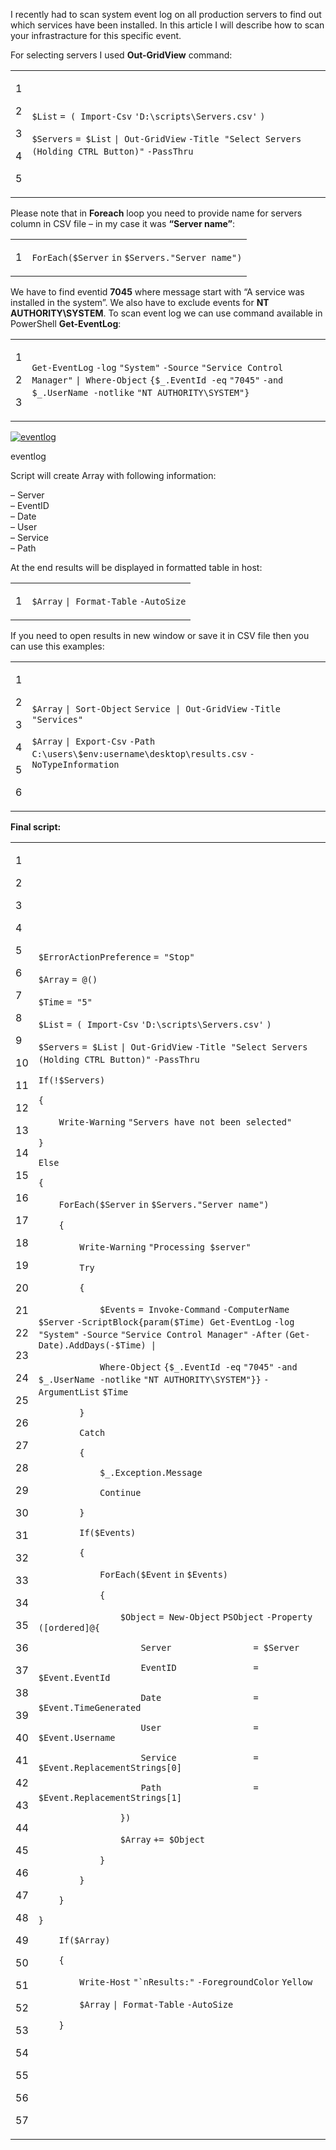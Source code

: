I recently had to scan system event log on all production servers to find out which services have been installed. In this article I will describe how to scan your infrastracture for this specific event.

For selecting servers I used **Out-GridView** command:

<table><tbody><tr><td><p>1</p><p>2</p><p>3</p><p>4</p><p>5</p></td><td><div><p><code>$List</code> <code>= ( </code><code>Import-Csv</code> <code>'D:\scripts\Servers.csv'</code> <code>)</code></p><p><code>$Servers</code> <code>= </code><code>$List</code> <code>| </code><code>Out-GridView</code> <code>-Title</code>&nbsp; <code>"Select Servers (Holding CTRL Button)"</code> <code>-PassThru</code></p></div></td></tr></tbody></table>

Please note that in **Foreach** loop you need to provide name for servers column in CSV file – in my case it was **“Server name”**:

<table><tbody><tr><td><p>1</p></td><td><div><p><code>ForEach</code><code>(</code><code>$Server</code> <code>in</code> <code>$Servers</code><code>.</code><code>"Server name"</code><code>)</code></p></div></td></tr></tbody></table>

We have to find eventid **7045** where message start with “A service was installed in the system”. We also have to exclude events for **NT AUTHORITY\\SYSTEM**. To scan event log we can use command available in PowerShell **Get-EventLog**:

<table><tbody><tr><td><p>1</p><p>2</p><p>3</p></td><td><div><p><code>Get-EventLog</code> <code>-log</code> <code>"System"</code> <code>-Source</code> <code>"Service Control Manager"</code> <code>| </code><code>Where-Object</code> <code>{</code><code>$_</code><code>.EventId </code><code>-eq</code> <code>"7045"</code> <code>-and</code> <code>$_</code><code>.UserName </code><code>-notlike</code> <code>"NT AUTHORITY\SYSTEM"</code><code>}</code></p></div></td></tr></tbody></table>

[![eventlog](Scan%20event%20log%20to%20find%20if%20service%20was%20installed%20in%20the%20system%20-%20Powershellbros.com/eventlog.png)](https://i0.wp.com/www.powershellbros.com/wp-content/uploads/2017/07/eventlog.png)

eventlog

Script will create Array with following information:

– Server  
– EventID  
– Date  
– User  
– Service  
– Path

At the end results will be displayed in formatted table in host:

<table><tbody><tr><td><p>1</p></td><td><div><p><code>$Array</code> <code>| </code><code>Format-Table</code> <code>-AutoSize</code></p></div></td></tr></tbody></table>

If you need to open results in new window or save it in CSV file then you can use this examples:

<table><tbody><tr><td><p>1</p><p>2</p><p>3</p><p>4</p><p>5</p><p>6</p></td><td><div><p><code>$Array</code> <code>| </code><code>Sort-Object</code> <code>Service | </code><code>Out-GridView</code> <code>-Title</code> <code>"Services"</code></p><p><code>$Array</code> <code>| </code><code>Export-Csv</code> <code>-Path</code> <code>C:\users\</code><code>$env:username</code><code>\desktop\results.csv</code> <code>-NoTypeInformation</code></p></div></td></tr></tbody></table>

**Final script:**

<table><tbody><tr><td><p>1</p><p>2</p><p>3</p><p>4</p><p>5</p><p>6</p><p>7</p><p>8</p><p>9</p><p>10</p><p>11</p><p>12</p><p>13</p><p>14</p><p>15</p><p>16</p><p>17</p><p>18</p><p>19</p><p>20</p><p>21</p><p>22</p><p>23</p><p>24</p><p>25</p><p>26</p><p>27</p><p>28</p><p>29</p><p>30</p><p>31</p><p>32</p><p>33</p><p>34</p><p>35</p><p>36</p><p>37</p><p>38</p><p>39</p><p>40</p><p>41</p><p>42</p><p>43</p><p>44</p><p>45</p><p>46</p><p>47</p><p>48</p><p>49</p><p>50</p><p>51</p><p>52</p><p>53</p><p>54</p><p>55</p><p>56</p><p>57</p></td><td><div><p><code>$ErrorActionPreference</code> <code>= </code><code>"Stop"</code></p><p><code>$Array</code> <code>= @()</code></p><p><code>$Time</code> <code>= </code><code>"5"</code></p><p><code>$List</code> <code>= ( </code><code>Import-Csv</code> <code>'D:\scripts\Servers.csv'</code> <code>)</code></p><p><code>$Servers</code> <code>= </code><code>$List</code> <code>| </code><code>Out-GridView</code> <code>-Title</code>&nbsp; <code>"Select Servers (Holding CTRL Button)"</code> <code>-PassThru</code></p><p><code>If</code><code>(!</code><code>$Servers</code><code>)</code></p><p><code>{</code></p><p><code>&nbsp;&nbsp;&nbsp;&nbsp;</code><code>Write-Warning</code> <code>"Servers have not been selected"</code></p><p><code>}</code></p><p><code>Else</code></p><p><code>{</code></p><p><code>&nbsp;&nbsp;&nbsp;&nbsp;</code><code>ForEach</code><code>(</code><code>$Server</code> <code>in</code> <code>$Servers</code><code>.</code><code>"Server name"</code><code>)</code></p><p><code>&nbsp;&nbsp;&nbsp;&nbsp;</code><code>{</code></p><p><code>&nbsp;&nbsp;&nbsp;&nbsp;&nbsp;&nbsp;&nbsp;&nbsp;</code><code>Write-Warning</code> <code>"Processing $server"</code></p><p><code>&nbsp;&nbsp;&nbsp;&nbsp;&nbsp;&nbsp;&nbsp;&nbsp;</code><code>Try</code></p><p><code>&nbsp;&nbsp;&nbsp;&nbsp;&nbsp;&nbsp;&nbsp;&nbsp;</code><code>{</code></p><p><code>&nbsp;&nbsp;&nbsp;&nbsp;&nbsp;&nbsp;&nbsp;&nbsp;&nbsp;&nbsp;&nbsp;&nbsp;</code><code>$Events</code> <code>= </code><code>Invoke-Command</code> <code>-ComputerName</code> <code>$Server</code> <code>-ScriptBlock</code><code>{</code><code>param</code><code>(</code><code>$Time</code><code>) </code><code>Get-EventLog</code> <code>-log</code> <code>"System"</code> <code>-Source</code> <code>"Service Control Manager"</code> <code>-After</code> <code>(</code><code>Get-Date</code><code>).AddDays(-</code><code>$Time</code><code>) |</code></p><p><code>&nbsp;&nbsp;&nbsp;&nbsp;&nbsp;&nbsp;&nbsp;&nbsp;&nbsp;&nbsp;&nbsp;&nbsp;</code><code>Where-Object</code> <code>{</code><code>$_</code><code>.EventId </code><code>-eq</code> <code>"7045"</code> <code>-and</code> <code>$_</code><code>.UserName </code><code>-notlike</code> <code>"NT AUTHORITY\SYSTEM"</code><code>}}</code> <code>-ArgumentList</code> <code>$Time</code></p><p><code>&nbsp;&nbsp;&nbsp;&nbsp;&nbsp;&nbsp;&nbsp;&nbsp;</code><code>}</code></p><p><code>&nbsp;&nbsp;&nbsp;&nbsp;&nbsp;&nbsp;&nbsp;&nbsp;</code><code>Catch</code></p><p><code>&nbsp;&nbsp;&nbsp;&nbsp;&nbsp;&nbsp;&nbsp;&nbsp;</code><code>{</code></p><p><code>&nbsp;&nbsp;&nbsp;&nbsp;&nbsp;&nbsp;&nbsp;&nbsp;&nbsp;&nbsp;&nbsp;&nbsp;</code><code>$_</code><code>.Exception.Message</code></p><p><code>&nbsp;&nbsp;&nbsp;&nbsp;&nbsp;&nbsp;&nbsp;&nbsp;&nbsp;&nbsp;&nbsp;&nbsp;</code><code>Continue</code></p><p><code>&nbsp;&nbsp;&nbsp;&nbsp;&nbsp;&nbsp;&nbsp;&nbsp;</code><code>}</code></p><p><code>&nbsp;&nbsp;&nbsp;&nbsp;&nbsp;&nbsp;&nbsp;&nbsp;</code><code>If</code><code>(</code><code>$Events</code><code>)</code></p><p><code>&nbsp;&nbsp;&nbsp;&nbsp;&nbsp;&nbsp;&nbsp;&nbsp;</code><code>{&nbsp;&nbsp;&nbsp;&nbsp;&nbsp;&nbsp;&nbsp;&nbsp;&nbsp;&nbsp;&nbsp;</code></p><p><code>&nbsp;&nbsp;&nbsp;&nbsp;&nbsp;&nbsp;&nbsp;&nbsp;&nbsp;&nbsp;&nbsp;&nbsp;</code><code>ForEach</code><code>(</code><code>$Event</code> <code>in</code> <code>$Events</code><code>)</code></p><p><code>&nbsp;&nbsp;&nbsp;&nbsp;&nbsp;&nbsp;&nbsp;&nbsp;&nbsp;&nbsp;&nbsp;&nbsp;</code><code>{</code></p><p><code>&nbsp;&nbsp;&nbsp;&nbsp;&nbsp;&nbsp;&nbsp;&nbsp;&nbsp;&nbsp;&nbsp;&nbsp;&nbsp;&nbsp;&nbsp;&nbsp;</code><code>$Object</code> <code>= </code><code>New-Object</code> <code>PSObject</code> <code>-Property</code> <code>(</code><code>[ordered]</code><code>@{</code></p><p><code>&nbsp;&nbsp;&nbsp;&nbsp;&nbsp;&nbsp;&nbsp;&nbsp;&nbsp;&nbsp;&nbsp;&nbsp;&nbsp;&nbsp;&nbsp;&nbsp;&nbsp;&nbsp;&nbsp;&nbsp;</code><code>Server&nbsp;&nbsp;&nbsp;&nbsp;&nbsp;&nbsp;&nbsp;&nbsp;&nbsp;&nbsp;&nbsp;&nbsp;&nbsp;&nbsp;&nbsp; = </code><code>$Server</code></p><p><code>&nbsp;&nbsp;&nbsp;&nbsp;&nbsp;&nbsp;&nbsp;&nbsp;&nbsp;&nbsp;&nbsp;&nbsp;&nbsp;&nbsp;&nbsp;&nbsp;&nbsp;&nbsp;&nbsp;&nbsp;</code><code>EventID&nbsp;&nbsp;&nbsp;&nbsp;&nbsp;&nbsp;&nbsp;&nbsp;&nbsp;&nbsp;&nbsp;&nbsp;&nbsp;&nbsp; = </code><code>$Event</code><code>.EventId</code></p><p><code>&nbsp;&nbsp;&nbsp;&nbsp;&nbsp;&nbsp;&nbsp;&nbsp;&nbsp;&nbsp;&nbsp;&nbsp;&nbsp;&nbsp;&nbsp;&nbsp;&nbsp;&nbsp;&nbsp;&nbsp;</code><code>Date&nbsp;&nbsp;&nbsp;&nbsp;&nbsp;&nbsp;&nbsp;&nbsp;&nbsp;&nbsp;&nbsp;&nbsp;&nbsp;&nbsp;&nbsp;&nbsp;&nbsp; = </code><code>$Event</code><code>.TimeGenerated</code></p><p><code>&nbsp;&nbsp;&nbsp;&nbsp;&nbsp;&nbsp;&nbsp;&nbsp;&nbsp;&nbsp;&nbsp;&nbsp;&nbsp;&nbsp;&nbsp;&nbsp;&nbsp;&nbsp;&nbsp;&nbsp;</code><code>User&nbsp;&nbsp;&nbsp;&nbsp;&nbsp;&nbsp;&nbsp;&nbsp;&nbsp;&nbsp;&nbsp;&nbsp;&nbsp;&nbsp;&nbsp;&nbsp;&nbsp; = </code><code>$Event</code><code>.Username</code></p><p><code>&nbsp;&nbsp;&nbsp;&nbsp;&nbsp;&nbsp;&nbsp;&nbsp;&nbsp;&nbsp;&nbsp;&nbsp;&nbsp;&nbsp;&nbsp;&nbsp;&nbsp;&nbsp;&nbsp;&nbsp;</code><code>Service&nbsp;&nbsp;&nbsp;&nbsp;&nbsp;&nbsp;&nbsp;&nbsp;&nbsp;&nbsp;&nbsp;&nbsp;&nbsp;&nbsp; = </code><code>$Event</code><code>.ReplacementStrings[0]</code></p><p><code>&nbsp;&nbsp;&nbsp;&nbsp;&nbsp;&nbsp;&nbsp;&nbsp;&nbsp;&nbsp;&nbsp;&nbsp;&nbsp;&nbsp;&nbsp;&nbsp;&nbsp;&nbsp;&nbsp;&nbsp;</code><code>Path&nbsp;&nbsp;&nbsp;&nbsp;&nbsp;&nbsp;&nbsp;&nbsp;&nbsp;&nbsp;&nbsp;&nbsp;&nbsp;&nbsp;&nbsp;&nbsp;&nbsp; = </code><code>$Event</code><code>.ReplacementStrings[1]</code></p><p><code>&nbsp;&nbsp;&nbsp;&nbsp;&nbsp;&nbsp;&nbsp;&nbsp;&nbsp;&nbsp;&nbsp;&nbsp;&nbsp;&nbsp;&nbsp;&nbsp;</code><code>})</code></p><p><code>&nbsp;&nbsp;&nbsp;&nbsp;&nbsp;&nbsp;&nbsp;&nbsp;&nbsp;&nbsp;&nbsp;&nbsp;&nbsp;&nbsp;&nbsp;&nbsp;</code><code>$Array</code> <code>+= </code><code>$Object</code></p><p><code>&nbsp;&nbsp;&nbsp;&nbsp;&nbsp;&nbsp;&nbsp;&nbsp;&nbsp;&nbsp;&nbsp;&nbsp;</code><code>}</code></p><p><code>&nbsp;&nbsp;&nbsp;&nbsp;&nbsp;&nbsp;&nbsp;&nbsp;</code><code>}</code></p><p><code>&nbsp;&nbsp;&nbsp;&nbsp;</code><code>}</code></p><p><code>}</code></p><p><code>&nbsp;&nbsp;&nbsp;&nbsp;</code><code>If</code><code>(</code><code>$Array</code><code>)</code></p><p><code>&nbsp;&nbsp;&nbsp;&nbsp;</code><code>{</code></p><p><code>&nbsp;&nbsp;&nbsp;&nbsp;&nbsp;&nbsp;&nbsp;&nbsp;</code><code>Write-Host</code> <code>"`nResults:"</code> <code>-ForegroundColor</code> <code>Yellow</code></p><p><code>&nbsp;&nbsp;&nbsp;&nbsp;&nbsp;&nbsp;&nbsp;&nbsp;</code><code>$Array</code> <code>| </code><code>Format-Table</code> <code>-AutoSize</code></p><p><code>&nbsp;&nbsp;&nbsp;&nbsp;</code><code>}</code></p></div></td></tr></tbody></table>